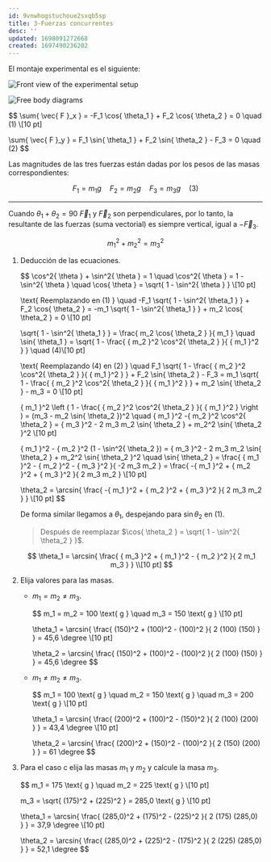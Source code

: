 ```yaml
---
id: 9vnwhogstuchoue2sxqb5sp
title: 3-Fuerzas concurrentes
desc: ''
updated: 1698091272668
created: 1697490236202
---
```


El montaje experimental es el siguiente:

![Front view of the experimental setup](./assets/University/Física%20I%20+%20laboratorio/3_3-1%20Front_view_experimental_setup.jpg)

![Free body diagrams](./assets/University/Física%20I%20+%20laboratorio/3_3-2%20Free_body_diagrams.jpg)

$$
\sum{ \vec{ F }_x } = -F_1 \cos{ \theta_1 } + F_2 \cos{ \theta_2 } = 0 \quad (1) \\[10 pt]

\sum{ \vec{ F }_y } = F_1 \sin{ \theta_1 } + F_2 \sin{ \theta_2 } - F_3 = 0 \quad (2)
$$

Las magnitudes de las tres fuerzas están dadas por los pesos de las masas correspondientes:

$$
F_1 = m_1 g \quad F_2 = m_2 g \quad F_3 = m_3 g \quad (3)
$$

---

Cuando $\theta_1 + \theta_2 = 90$ $\vec{ F }_1$ y $\vec{ F }_2$ son perpendiculares, por lo tanto, la resultante de las fuerzas (suma vectorial) es siempre vertical, igual a $-\vec{ F }_3$.

$$
{ m_1 }^2 + { m_2 }^2 = { m_3 }^2
$$

1. Deducción de las ecuaciones.

	$$
	\cos^2{ \theta } + \sin^2{ \theta } = 1 \quad \cos^2{ \theta } = 1 - \sin^2{ \theta } \quad \cos{ \theta } = \sqrt{ 1 - \sin^2{ \theta } } \\[10 pt]

	\text{ Reemplazando en $(1)$ } \quad -F_1 \sqrt{ 1 - \sin^2{ \theta_1 } } + F_2 \cos{ \theta_2 } = -m_1 \sqrt{ 1 - \sin^2{ \theta_1 } } + m_2 \cos{ \theta_2 } = 0 \\[10 pt]

	\sqrt{ 1 - \sin^2{ \theta_1 } } = \frac{ m_2 \cos{ \theta_2 } }{ m_1 } \quad \sin{ \theta_1 } = \sqrt{ 1 - \frac{ { m_2 }^2 \cos^2{ \theta_2 } }{ { m_1 }^2 } } \quad (4)\\[10 pt]

	\text{ Reemplazando $(4)$ en $(2)$ } \quad F_1 \sqrt{ 1 - \frac{ { m_2 }^2 \cos^2{ \theta_2 } }{ { m_1 }^2 } } + F_2 \sin{ \theta_2 } - F_3 = m_1 \sqrt{ 1 - \frac{ { m_2 }^2 \cos^2{ \theta_2 } }{ { m_1 }^2 } } + m_2 \sin{ \theta_2 } - m_3 = 0 \\[10 pt]

	{ m_1 }^2 \left ( 1 - \frac{ { m_2 }^2 \cos^2{ \theta_2 } }{ { m_1 }^2 } \right ) = (m_3 - m_2 \sin{ \theta_2 })^2 \quad { m_1 }^2 -{ m_2 }^2 \cos^2{ \theta_2 } = { m_3 }^2 - 2 m_3 m_2 \sin{ \theta_2 } + m_2^2 \sin{ \theta_2 }^2 \\[10 pt]

	{ m_1 }^2 - { m_2 }^2 (1 - \sin^2{ \theta_2 }) = { m_3 }^2 - 2 m_3 m_2 \sin{ \theta_2 } + m_2^2 \sin{ \theta_2 }^2 \quad \sin{ \theta_2 } = \frac{ { m_1 }^2 - { m_2 }^2 - { m_3 }^2 }{ -2 m_3 m_2 } = \frac{ -{ m_1 }^2 + { m_2 }^2 + { m_3 }^2 }{ 2 m_3 m_2 } \\[10 pt]

	\theta_2 = \arcsin{ \frac{ -{ m_1 }^2 + { m_2 }^2 + { m_3 }^2 }{ 2 m_3 m_2 } } \\[10 pt]
	$$

	De forma similar llegamos a $\theta_1$, despejando para $\sin{ \theta_2 }$ en $(1)$.

	> Después de reemplazar $\cos{ \theta_2 } = \sqrt{ 1 - \sin^2{ \theta_2 } }$.

	$$
	\theta_1 = \arcsin{ \frac{ { m_3 }^2 + { m_1 }^2 - { m_2 }^2 }{ 2 m_1 m_3 } } \\[10 pt]
	$$

2. Elija valores para las masas.

	- $m_1 = m_2 \neq m_3$.

		$$
		m_1 = m_2 = 100 \text{ g } \quad m_3 = 150 \text{ g } \\[10 pt]

		\theta_1 = \arcsin{ \frac{ (150)^2 + (100)^2 - (100)^2 }{ 2 (100) (150) } } = 45,6 \degree \\[10 pt]

		\theta_2 = \arcsin{ \frac{ (150)^2 + (100)^2 - (100)^2 }{ 2 (100) (150) } } = 45,6 \degree
		$$

	- $m_1 \neq m_2 \neq m_3$.

		$$
		m_1 = 100 \text{ g } \quad m_2 = 150 \text{ g } \quad m_3 = 200 \text{ g } \\[10 pt]

		\theta_1 = \arcsin{ \frac{ (200)^2 + (100)^2 - (150)^2 }{ 2 (100) (200) } } = 43,4 \degree \\[10 pt]

		\theta_2 = \arcsin{ \frac{ (200)^2 + (150)^2 - (100)^2 }{ 2 (150) (200) } } = 61 \degree
		$$

3. Para el caso c elija las masas $m_1$ y $m_2$ y calcule la masa $m_3$.

	$$
	m_1 = 175 \text{ g } \quad m_2 = 225 \text{ g } \\[10 pt]

	m_3 = \sqrt{ (175)^2 + (225)^2 } = 285,0 \text{ g } \\[10 pt]

	\theta_1 = \arcsin{ \frac{ (285,0)^2 + (175)^2 - (225)^2 }{ 2 (175) (285,0) } } = 37,9 \degree \\[10 pt]

	\theta_2 = \arcsin{ \frac{ (285,0)^2 + (225)^2 - (175)^2 }{ 2 (225) (285,0) } } = 52,1 \degree
	$$

